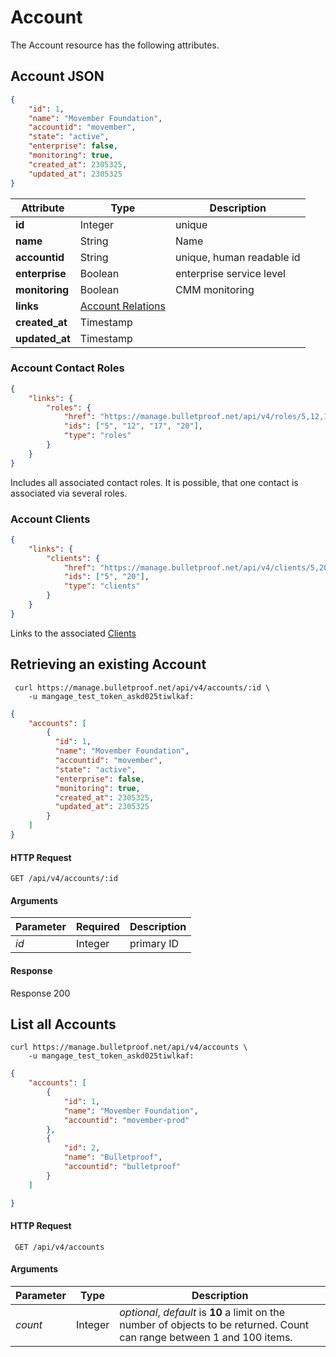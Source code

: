 # Account

The Account resource has the following attributes.

## Account JSON

```json
{
    "id": 1,
    "name": "Movember Foundation",
    "accountid": "movember",
    "state": "active",
    "enterprise": false,
    "monitoring": true,
    "created_at": 2305325,
    "updated_at": 2305325
}
```

Attribute | Type | Description
--- | --- | ---
**id** | Integer | unique
**name** | String | Name
**accountid** | String | unique, human readable id
**enterprise** | Boolean | enterprise service level
**monitoring** | Boolean | CMM monitoring
**links** | [Account Relations](#account-contact-roles)
**created_at** | Timestamp |
**updated_at** | Timestamp |

### Account Contact Roles

```json
{
    "links": {
        "roles": {
            "href": "https://manage.bulletproof.net/api/v4/roles/5,12,17,20",
            "ids": ["5", "12", "17", "20"],
            "type": "roles"
        }
    }
}
```

Includes all associated contact roles. It is possible, that one contact is associated via several roles.

### Account Clients

```json
{
    "links": {
        "clients": {
            "href": "https://manage.bulletproof.net/api/v4/clients/5,20",
            "ids": ["5", "20"],
            "type": "clients"
        }
    }
}
```

Links to the associated [Clients](#client)

## Retrieving an existing Account

```curl
 curl https://manage.bulletproof.net/api/v4/accounts/:id \
    -u mangage_test_token_askd025tiwlkaf:
```

```json
{
    "accounts": [
        {
          "id": 1,
          "name": "Movember Foundation",
          "accountid": "movember",
          "state": "active",
          "enterprise": false,
          "monitoring": true,
          "created_at": 2305325,
          "updated_at": 2305325
        }
    ]
}
```

#### HTTP Request

``` GET /api/v4/accounts/:id ```

#### Arguments

Parameter | Required | Description
--- | --- | ---
*id* | Integer | primary ID

#### Response

Response 200

## List all Accounts

```curl
curl https://manage.bulletproof.net/api/v4/accounts \
    -u mangage_test_token_askd025tiwlkaf:
```

```json
{
    "accounts": [
        {
            "id": 1,
            "name": "Movember Foundation",
            "accountid": "movember-prod"
        },
        {
            "id": 2,
            "name": "Bulletproof",
            "accountid": "bulletproof"
        }
    ]

}
```
#### HTTP Request

``` GET /api/v4/accounts```

#### Arguments

Parameter | Type | Description
--- | --- | ---
*count* | Integer | *optional*, *default* is **10** a limit on the number of objects to be returned. Count can range between 1 and 100 items.
